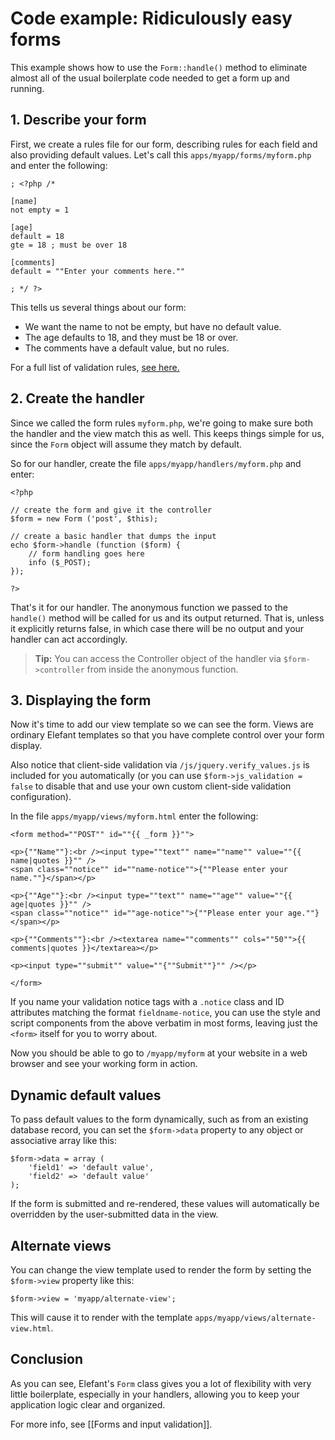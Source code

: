 # Code example: Ridiculously easy forms

This example shows how to use the `Form::handle()` method to eliminate almost all of the usual boilerplate code needed to get a form up and running.

## 1. Describe your form

First, we create a rules file for our form, describing rules for each field and also providing default values. Let's call this `apps/myapp/forms/myform.php` and enter the following:

	; <?php /*
	
	[name]
	not empty = 1
	
	[age]
	default = 18
	gte = 18 ; must be over 18
	
	[comments]
	default = ""Enter your comments here.""
	
	; */ ?>

This tells us several things about our form:

* We want the name to not be empty, but have no default value.
* The age defaults to 18, and they must be 18 or over.
* The comments have a default value, but no rules.

For a full list of validation rules, [see here.](/wiki/Forms-and-input-validation#validation-rules)

## 2. Create the handler

Since we called the form rules `myform.php`, we're going to make sure both the handler and the view match this as well. This keeps things simple for us, since the `Form` object will assume they match by default.

So for our handler, create the file `apps/myapp/handlers/myform.php` and enter:

	<?php
	
	// create the form and give it the controller
	$form = new Form ('post', $this);
	
	// create a basic handler that dumps the input
	echo $form->handle (function ($form) {
		// form handling goes here
		info ($_POST);
	});
	
	?>

That's it for our handler. The anonymous function we passed to the `handle()` method will be called for us and its output returned. That is, unless it explicitly returns false, in which case there will be no output and your handler can act accordingly.

> **Tip:** You can access the Controller object of the handler via `$form->controller` from inside the anonymous function.

## 3. Displaying the form

Now it's time to add our view template so we can see the form. Views are ordinary Elefant templates so that you have complete control over your form display.

Also notice that client-side validation via `/js/jquery.verify_values.js` is included for you automatically (or you can use `$form->js_validation = false` to disable that and use your own custom client-side validation configuration).

In the file `apps/myapp/views/myform.html` enter the following:

	<form method=""POST"" id=""{{ _form }}"">
	
	<p>{""Name""}:<br /><input type=""text"" name=""name"" value=""{{ name|quotes }}"" />
	<span class=""notice"" id=""name-notice"">{""Please enter your name.""}</span></p>
	
	<p>{""Age""}:<br /><input type=""text"" name=""age"" value=""{{ age|quotes }}"" />
	<span class=""notice"" id=""age-notice"">{""Please enter your age.""}</span></p>
	
	<p>{""Comments""}:<br /><textarea name=""comments"" cols=""50"">{{ comments|quotes }}</textarea></p>
	
	<p><input type=""submit"" value=""{""Submit""}"" /></p>
	
	</form>

If you name your validation notice tags with a `.notice` class and ID attributes matching the format `fieldname-notice`, you can use the style and script components from the above verbatim in most forms, leaving just the `<form>` itself for you to worry about.

Now you should be able to go to `/myapp/myform` at your website in a web browser and see your working form in action.

## Dynamic default values

To pass default values to the form dynamically, such as from an existing database record, you can set the `$form->data` property to any object or associative array like this:

	$form->data = array (
		'field1' => 'default value',
		'field2' => 'default value'
	);

If the form is submitted and re-rendered, these values will automatically be overridden by the user-submitted data in the view.

## Alternate views

You can change the view template used to render the form by setting the `$form->view` property like this:

	$form->view = 'myapp/alternate-view';

This will cause it to render with the template `apps/myapp/views/alternate-view.html`.

## Conclusion

As you can see, Elefant's `Form` class gives you a lot of flexibility with very little boilerplate, especially in your handlers, allowing you to keep your application logic clear and organized.

For more info, see [[Forms and input validation]].
